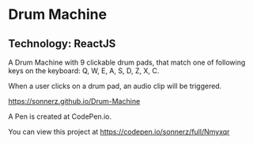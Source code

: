 # Drum Machine

## Technology: ReactJS


A Drum Machine with 9 clickable drum pads, that match one of following keys on the keyboard: Q, W, E, A, S, D, Z, X, C.

When a user clicks on a drum pad, an audio clip will be triggered.


https://sonnerz.github.io/Drum-Machine

A Pen is created at CodePen.io.

You can view this project at https://codepen.io/sonnerz/full/Nmyxqr